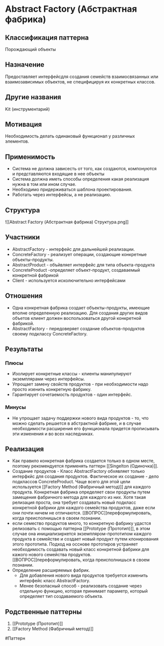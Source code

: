 # Abstract Factory (Абстрактная фабрика)
## Классификация паттерна 
Порождающий объекты

## Назначение 
Предоставляет интерфейсдля создания семейств взаимосвязанных или взаимозависимых объектов, не специфицируя их конкретных классов.

## Другие названия
Kit (инструментарий)

## Мотивация
Необходимость делать одинаковый функционал у различных элементов.

## Применимость
- Система не должна зависесть от того, как создаются, компонуются и представляются входящие в нее объекты
- Система должна иметь способы определения какая реализация нужна в том или ином случае.
- Необходимо придерживаться шаблона проектирования.
- Работать через интерфейсы, а не реализацию.

## Структура
![[Abstract Factory (Абстрактная фабрика) Структура.png]]

## Участники
- AbstractFactory - интерфейс для дальнейшей реализации.
- ConcreteFactory - реализует операции, создающие конкретные объекты-продукты.
- AbstractProduct - объйвляет интерфейс для типа объекта-продукта
- ConcreteProduct  -определяет объект-продукт, создаваемый конкретной фабрикой
- Client - используется исколючительно интерфейсами

## Отношения
- Одна конкретная фабрика создает объекты-продукты, имеющие вполне определенную реализацию. Для создания других видов объетов клиент должен воспользоваться другой конкретной фабрикой. 
- AbstractFactory - передоверяет создание объектов-продуктов своему подклассу ConcreteFactory.

## Результаты
### Плюсы
- Изолирует конкретные классы - клиенты манипулируют экземплярами через интерфейсы.
- Упрощает замену свойств продуктов - при необходимости надо просто изенить конкретную фабрику.
- Гарантирует сочетаемость продуктов - один интерфейс.

### Минусы
- Не упрощает задачу поддержки нового вида продуктов - то, что можно сделать решается в абстрактной фабрике, и в случае необходимости расширения его функционала придется прописывать эти изменения и во всех наследниках.

## Реализация
- Как правило конкретная фабрика создается только в одном месте, поэтому рекомендуется применять паттерн [[Singelton (Одиночка)]].
- Создание продуктов - Класс AbstractFactory обхявляет только интерфкйс для создания продуктов. Фактическое их создание - дело подклассов ConcreteProduct. Чаще всего для этой цели используется [[Factory Method (Фабричный метод)]] для каждого продукта. Конкретная фабрика определяет свои продукты путем замещения фабричного метода для каждого из них. Хотя такая релизация проста, она требует создавать новый подкласс конкретной фабрики для каждого семейства продуктов, даже если они почти ничем не отличаются. [[ВОПРОС]]переформулировать, когда преисполнишься в своем познании.
- если семество продуктов много, то конкретную фабрику удастся релизовать с помощью паттерна [[Prototype (Прототип)]], в этом случае она инициализиркется экземпляром-прототипом каждого продукта в семействе и создает новый продукт путем клонирования этого прототипа. Подход на осснове прототиров устраняет необходимость создавать новый класс конкретной фабрики для кажого нового семейства продуктов. [[ВОПРОС]]переформулировать, когда преисполнишься в своем познании.
- Определение расширяемых фабрик.
	- Для добавления нового вида продуктов требуется изменить интерфейс класс AbstractFactory.
	- Менее безопасный способ - реализовать создание через отдельную функцию, которая принимает параметр, который определяет тип создаваемого объекта.

## Родственные паттерны

1. [[Prototype (Прототип)]]
2. [[Factory Method (Фабричный метод)]]


#Паттерн